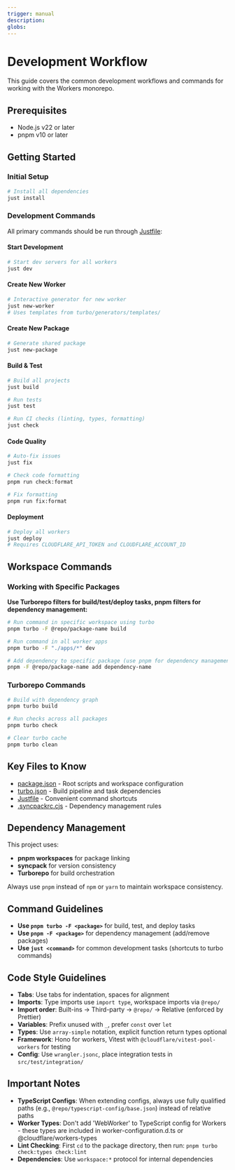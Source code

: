 ```yaml
---
trigger: manual
description:
globs:
---
```


# Development Workflow

This guide covers the common development workflows and commands for working with the Workers monorepo.

## Prerequisites

- Node.js v22 or later
- pnpm v10 or later

## Getting Started

### Initial Setup

```bash
# Install all dependencies
just install
```

### Development Commands

All primary commands should be run through [Justfile](mdc:Justfile):

#### Start Development

```bash
# Start dev servers for all workers
just dev
```

#### Create New Worker

```bash
# Interactive generator for new worker
just new-worker
# Uses templates from turbo/generators/templates/
```

#### Create New Package

```bash
# Generate shared package
just new-package
```

#### Build & Test

```bash
# Build all projects
just build

# Run tests
just test

# Run CI checks (linting, types, formatting)
just check
```

#### Code Quality

```bash
# Auto-fix issues
just fix

# Check code formatting
pnpm run check:format

# Fix formatting
pnpm run fix:format
```

#### Deployment

```bash
# Deploy all workers
just deploy
# Requires CLOUDFLARE_API_TOKEN and CLOUDFLARE_ACCOUNT_ID
```

## Workspace Commands

### Working with Specific Packages

**Use Turborepo filters for build/test/deploy tasks, pnpm filters for dependency management:**

```bash
# Run command in specific workspace using turbo
pnpm turbo -F @repo/package-name build

# Run command in all worker apps
pnpm turbo -F "./apps/*" dev

# Add dependency to specific package (use pnpm for dependency management)
pnpm -F @repo/package-name add dependency-name
```

### Turborepo Commands

```bash
# Build with dependency graph
pnpm turbo build

# Run checks across all packages
pnpm turbo check

# Clear turbo cache
pnpm turbo clean
```

## Key Files to Know

- [package.json](mdc:package.json) - Root scripts and workspace configuration
- [turbo.json](mdc:turbo.json) - Build pipeline and task dependencies
- [Justfile](mdc:Justfile) - Convenient command shortcuts
- [.syncpackrc.cjs](mdc:.syncpackrc.cjs) - Dependency management rules

## Dependency Management

This project uses:

- **pnpm workspaces** for package linking
- **syncpack** for version consistency
- **Turborepo** for build orchestration

Always use `pnpm` instead of `npm` or `yarn` to maintain workspace consistency.

## Command Guidelines

- **Use `pnpm turbo -F <package>`** for build, test, and deploy tasks
- **Use `pnpm -F <package>`** for dependency management (add/remove packages)
- **Use `just <command>`** for common development tasks (shortcuts to turbo commands)

## Code Style Guidelines

- **Tabs**: Use tabs for indentation, spaces for alignment
- **Imports**: Type imports use `import type`, workspace imports via `@repo/`
- **Import order**: Built-ins → Third-party → `@repo/` → Relative (enforced by Prettier)
- **Variables**: Prefix unused with `_`, prefer `const` over `let`
- **Types**: Use `array-simple` notation, explicit function return types optional
- **Framework**: Hono for workers, Vitest with `@cloudflare/vitest-pool-workers` for testing
- **Config**: Use `wrangler.jsonc`, place integration tests in `src/test/integration/`

## Important Notes

- **TypeScript Configs**: When extending configs, always use fully qualified paths (e.g., `@repo/typescript-config/base.json`) instead of relative paths
- **Worker Types**: Don't add 'WebWorker' to TypeScript config for Workers - these types are included in worker-configuration.d.ts or @cloudflare/workers-types
- **Lint Checking**: First `cd` to the package directory, then run: `pnpm turbo check:types check:lint`
- **Dependencies**: Use `workspace:*` protocol for internal dependencies
